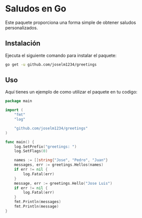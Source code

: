 # Saludos en Go

Este paquete proporciona una forma simple de obtener saludos personalizados.

## Instalación

Ejecuta el siguiente comando para instalar el paquete:

```bash
go get -u github.com/joselm1234/greetings
```

## Uso

Aquí tienes un ejemplo de como utilizar el paquete en tu codigo:

```go
package main

import (
	"fmt"
	"log"

	"github.com/joselm1234/greetings"
)

func main() {
	log.SetPrefix("greetings: ")
	log.SetFlags(0)

	names := []string{"Jose", "Pedro", "Juan"}
	messages, err := greetings.Hellos(names)
    if err != nil {
		log.Fatal(err)
	}
	message, err := greetings.Hello("Jose Luis")
	if err != nil {
		log.Fatal(err)
	}
	fmt.Println(messages)
    fmt.Println(message)
}
```
